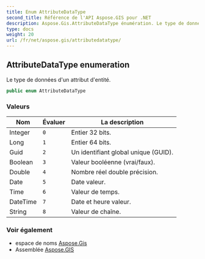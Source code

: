 ```yaml
---
title: Enum AttributeDataType
second_title: Référence de l'API Aspose.GIS pour .NET
description: Aspose.Gis.AttributeDataType énumération. Le type de données dun attribut dentité.
type: docs
weight: 20
url: /fr/net/aspose.gis/attributedatatype/
---
```

## AttributeDataType enumeration

Le type de données d'un attribut d'entité.

```csharp
public enum AttributeDataType
```

### Valeurs

| Nom | Évaluer | La description |
| --- | --- | --- |
| Integer | `0` | Entier 32 bits. |
| Long | `1` | Entier 64 bits. |
| Guid | `2` | Un identifiant global unique (GUID). |
| Boolean | `3` | Valeur booléenne (vrai/faux). |
| Double | `4` | Nombre réel double précision. |
| Date | `5` | Date valeur. |
| Time | `6` | Valeur de temps. |
| DateTime | `7` | Date et heure valeur. |
| String | `8` | Valeur de chaîne. |

### Voir également

* espace de noms [Aspose.Gis](../../aspose.gis/)
* Assemblée [Aspose.GIS](../../)


